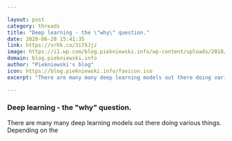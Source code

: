 ```yaml
---

layout: post
category: threads
title: "Deep learning - the \"why\" question."
date: 2020-06-28 15:41:35
link: https://vrhk.co/3i7XJjz
image: https://i1.wp.com/blog.piekniewski.info/wp-content/uploads/2018/09/Photo-2018-09-25-15-48-12_Artwork.png?fit=640%2C288&ssl=1
domain: blog.piekniewski.info
author: "Piekniewski's blog"
icon: https://blog.piekniewski.info/favicon.ico
excerpt: "There are many many deep learning models out there doing various things. Depending on the"

---
```


### Deep learning - the "why" question.

There are many many deep learning models out there doing various things. Depending on the